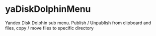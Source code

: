 # yaDiskDolphinMenu
Yandex Disk Dolphin sub menu. Publish / Unpublish from clipboard and files, copy / move files to specific directory
